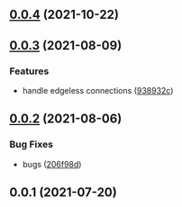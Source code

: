 ## [0.0.4](https://github.com/4Catalyzer/graphql-mocking/compare/v0.0.3...v0.0.4) (2021-10-22)





## [0.0.3](https://github.com/4Catalyzer/graphql-mocking/compare/v0.0.2...v0.0.3) (2021-08-09)


### Features

* handle edgeless connections ([938932c](https://github.com/4Catalyzer/graphql-mocking/commit/938932c72930be094224bc70d31359893e7c1f7a))





## [0.0.2](https://github.com/4Catalyzer/graphql-mocking/compare/v0.0.1...v0.0.2) (2021-08-06)


### Bug Fixes

* bugs ([206f98d](https://github.com/4Catalyzer/graphql-mocking/commit/206f98d13e3d2183811b55df11231400c8cd35a1))





## 0.0.1 (2021-07-20)






